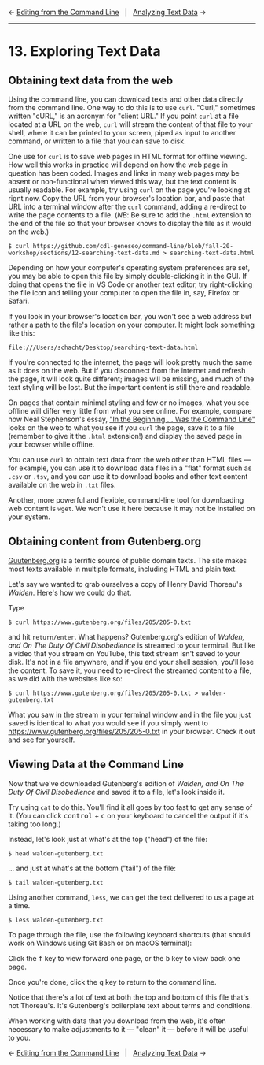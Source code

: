 ← [Editing from the Command Line](12-editing-from-the-command-line.md)&nbsp;&nbsp;&nbsp;|&nbsp;&nbsp;&nbsp;[Analyzing Text Data](14-analyzing-text-data.md) →

---

# 13. Exploring Text Data

## Obtaining text data from the web

Using the command line, you can download texts and other data directly from the command line. One way to do this is to use `curl`. "Curl," sometimes written "cURL," is an acronym for "client URL." If you point `curl` at a file located at a URL on the web, `curl` will stream the content of that file to your shell, where it can be printed to your screen, piped as input to another command, or written to a file that you can save to disk. 

One use for `curl` is to save web pages in HTML format for offline viewing. How well this works in practice will depend on how the web page in question has been coded. Images and links in many web pages may be absent or non-functional when viewed this way, but the text content is usually readable. For example, try using `curl` on the page you're looking at rignt now. Copy the URL from your browser's location bar, and paste that URL into a terminal window after the `curl` command, adding a re-direct to write the page contents to a file. (*NB*: Be sure to add the `.html` extension to the end of the file so that your browser knows to display the file as it would on the web.)

```
$ curl https://github.com/cdl-geneseo/command-line/blob/fall-20-workshop/sections/12-searching-text-data.md > searching-text-data.html
```
Depending on how your computer's operating system preferences are set, you may be able to open this file by simply double-clicking it in the GUI. If doing that opens the file in VS Code or another text editor, try right-clicking the file icon and telling your computer to open the file in, say, Firefox or Safari.

If you look in your browser's location bar, you won't see a web address but rather a path to the file's location on your computer. It might look something like this:

```
file:///Users/schacht/Desktop/searching-text-data.html
```

If you're connected to the internet, the page will look pretty much the same as it does on the web. But if you disconnect from the internet and refresh the page, it will look quite different; images will be missing, and much of the text styling will be lost. But the important content is still there and readable.

On pages that contain minimal styling and few or no images, what you see offline will differ very little from what you see online. For example, compare how Neal Stephenson's essay, ["In the Beginning ... Was the Command Line"](http://cristal.inria.fr/~weis/info/commandline.html) looks on the web to what you see if you `curl` the page, save it to a file (remember to give it the `.html` extension!) and display the saved page in your browser while offline.

You can use `curl` to obtain text data from the web other than HTML files — for example, you can use it to download data files in a "flat" format such as `.csv` or `.tsv`, and you can use it to download books and other text content available on the web in `.txt` files. 

Another, more powerful and flexible, command-line tool for downloading web content is `wget`. We won't use it here because it may not be installed on your system. 

## Obtaining content from Gutenberg.org

[Guutenberg.org](https://www.gutenberg.org) is a terrific source of public domain texts. The site makes most texts available in multiple formats, including HTML and plain text.

Let's say we wanted to grab ourselves a copy of Henry David Thoreau's *Walden*. Here's how we could do that.

Type

```
$ curl https://www.gutenberg.org/files/205/205-0.txt
```
and hit `return/enter`. What happens? Gutenberg.org's edition of *Walden, and On The Duty Of Civil Disobedience* is streamed to your terminal. But like a video that you stream on YouTube, this text stream isn't saved to your disk. It's not in a file anywhere, and if you end your shell session, you'll lose the content. To save it, you need to re-direct the streamed content to a file, as we did with the websites like so:

```
$ curl https://www.gutenberg.org/files/205/205-0.txt > walden-gutenberg.txt
```
What you saw in the stream in your terminal window and in the file you just saved is identical to what you would see if you simply went to <https://www.gutenberg.org/files/205/205-0.txt> in your browser. Check it out and see for yourself.

## Viewing Data at the Command Line

Now that we've downloaded Gutenberg's edition of *Walden, and On The Duty Of Civil Disobedience* and saved it to a file, let's look inside it.

Try using `cat` to do this. You'll find it all goes by too fast to get any sense of it. (You can click <kbd>control</kbd> + <kbd>c</kbd> on your keyboard to cancel the output if it's taking too long.)

Instead, let's look just at what's at the top ("head") of the file:

```console
$ head walden-gutenberg.txt
```
&hellip; and just at what's at the bottom ("tail") of the file:

```console
$ tail walden-gutenberg.txt
```
Using another command, `less`, we can get the text delivered to us a page at a time. 

```console
$ less walden-gutenberg.txt
```

To page through the file, use the following keyboard shortcuts (that should work on Windows using Git Bash or on macOS terminal):

Click the <kbd>f</kbd> key to view forward one page, or the <kbd>b</kbd> key to view back one page.

Once you're done, click the <kbd>q</kbd> key to return to the command line.

Notice that there's a lot of text at both the top and bottom of this file that's not Thoreau's. It's Gutenberg's boilerplate text about terms and conditions.

When working with data that you download from the web, it's often necessary to make adjustments to it — "clean" it — before it will be useful to you.

← [Editing from the Command Line](12-editing-from-the-command-line.md)&nbsp;&nbsp;&nbsp;|&nbsp;&nbsp;&nbsp;[Analyzing Text Data](14-analyzing-text-data.md) →